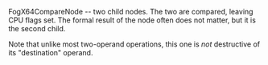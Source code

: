 FogX64CompareNode -- two child nodes. The two are compared, leaving CPU flags set.
The formal result of the node often does not matter, but it is the second child.

Note that unlike most two-operand operations, this one is *not* destructive of its "destination" operand.